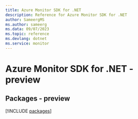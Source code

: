 ```yaml
---
title: Azure Monitor SDK for .NET
description: Reference for Azure Monitor SDK for .NET
author: SameergMS
ms.author: sameerg
ms.data: 09/07/2023
ms.topic: reference
ms.devlang: dotnet
ms.service: monitor
---
```

# Azure Monitor SDK for .NET - preview
## Packages - preview
[!INCLUDE [packages](monitor-index.md)]